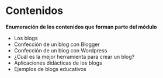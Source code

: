 # Contenidos

**Enumeración de los contenidos que forman parte del módulo**

*   Los blogs
*   Confección de un blog con Blogger
*   Confección de un blog con Wordpress
*   ¿Cuál es la mejor herramienta para crear un blog?
*   Aplicaciones didácticas de los blogs
*   Ejemplos de blogs educativos

